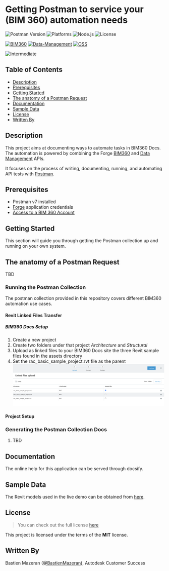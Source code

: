 # Getting Postman to service your (BIM 360) automation needs

![Postman Version](https://img.shields.io/badge/postman-v7.26.0-green.svg)
![Platforms](https://img.shields.io/badge/platform-Windows|MacOS-lightgray.svg)
![Node.js](https://img.shields.io/badge/node-%3E%3D%2010.0.0-brightgreen.svg)
![License](https://img.shields.io/badge/license-MIT-green.svg)

[![BIM360](https://img.shields.io/badge/BIM360-v1-green.svg)](http://autodesk-forge.github.io)
[![Data-Management](https://img.shields.io/badge/Data%20Management-v2-green.svg)](http://autodesk-forge.github.io)
[![OSS](https://img.shields.io/badge/OSS-v2-green.svg)](http://autodesk-forge.github.io)

![Intermediate](https://img.shields.io/badge/Level-Intermediate-blue.svg)

## Table of Contents

* [Description](#description)
* [Prerequisites](#prerequisites)
* [Getting Started](#getting-started)
* [The anatomy of a Postman Request](#the-anatomy-of-a-postman-request)
* [Documentation](#documentation)
* [Sample Data](#sample-data)
* [License](#license)
* [Written By](#written-by)

## Description

This project aims at documenting ways to automate tasks in BIM360 Docs.
The automation is powered by combining the Forge [BIM360](https://forge.autodesk.com/en/docs/bim360/v1/reference/http/) and [Data Management](https://forge.autodesk.com/en/docs/data/v2/reference/http/) APIs.

It focuses on the process of writing, documenting, running, and automating API tests with [Postman](https://www.postman.com/).

## Prerequisites

* Postman v7 installed
* [Forge](https://forge.autodesk.com) application credentials
* [Access to a BIM 360 Account](https://forge.autodesk.com/en/docs/bim360/v1/tutorials/getting-started/get-access-to-account/)

## Getting Started

This section will guide you through getting the Postman collection up and running on your own system.

## The anatomy of a Postman Request

TBD

### Running the Postman Collection

The postman collection provided in this repository covers different BIM360 automation use cases.

#### Revit Linked Files Transfer

##### BIM360 Docs Setup

1. Create a new project
1. Create two folders under that project *Architecture* and *Structural*
1. Upload as linked files to your BIM360 Docs site the three Revit sample files found in the assets directory
1. Set the rac_basic_sample_project.rvt file as the parent
![Upload Linked Files](/assets/media/upload-linked-files.png)

#### Project Setup

### Generating the Postman Collection Docs

1. TBD

## Documentation

The online help for this application can be served through docsify.

## Sample Data

The Revit models used in the live demo can be obtained from [here](https://knowledge.autodesk.com/support/revit-products/getting-started/caas/CloudHelp/cloudhelp/2020/ENU/Revit-GetStarted/files/GUID-61EF2F22-3A1F-4317-B925-1E85F138BE88-htm.html).

## License

> You can check out the full license [here](LICENSE)

This project is licensed under the terms of the **MIT** license.

## Written By

Bastien Mazeran ([@BastienMazeran](https://twitter.com/BastienMazeran)), Autodesk Customer Success
